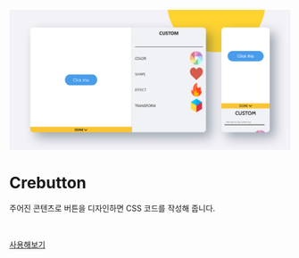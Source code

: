 ![cover-image](./assets/cover.png)

# Crebutton

주어진 콘텐츠로 버튼을 디자인하면 CSS 코드를 작성해 줍니다.

<br/>

[사용해보기](https://yeonvora.github.io/crebutton)
